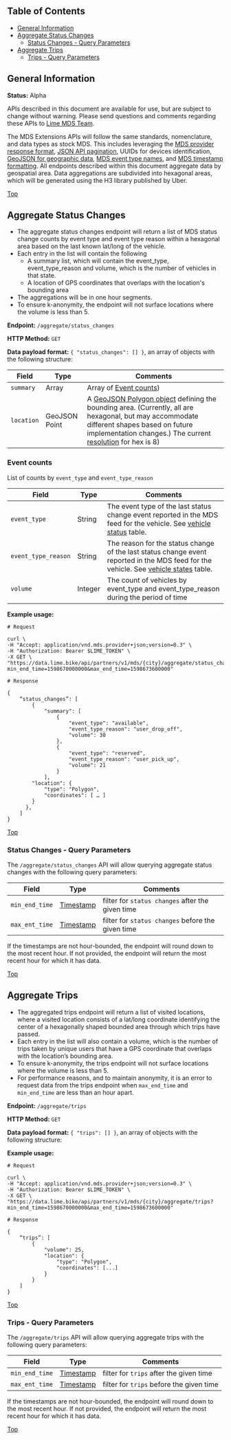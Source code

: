 

## Table of Contents

- [General Information](#general-information)
- [Aggregate Status Changes](#aggregate-status-changes)
    - [Status Changes - Query Parameters](#status-changes---query-parameters)
- [Aggregate Trips](#aggregate-trips)
    - [Trips - Query Parameters](#trips---query-parameters)

## General Information

**Status:** Alpha

APIs described in this document are available for use, but are subject to change without warning. 
Please send questions and comments regarding these APIs to [Lime MDS Team](mailto:mds-team@li.me).

The MDS Extensions APIs will follow the same standards, nomenclature, and data types as stock MDS. 
This includes leveraging the [MDS provider response format](https://github.com/CityOfLosAngeles/mobility-data-specification/tree/dev/provider#response-format), [JSON API pagination](https://jsonapi.org/format/#fetching-pagination), UUIDs for devices 
identification, [GeoJSON for geographic data](https://tools.ietf.org/html/rfc7946), [MDS event type names](https://github.com/CityOfLosAngeles/mobility-data-specification/tree/dev/provider#event-types), and [MDS timestamp formatting](https://github.com/CityOfLosAngeles/mobility-data-specification/tree/dev/provider#timestamps).
All endpoints described within this document aggregate data by geospatial area. Data aggregations are subdivided into 
hexagonal areas, which will be generated using the H3 library published by Uber. 

[Top](#Table-of-Contents)

## Aggregate Status Changes

- The aggregate status changes endpoint will return a list of MDS status change counts by event type and event type 
reason within a hexagonal area based on the last known lat/long of the vehicle.
- Each entry in the list will contain the following
  - A summary list, which will contain the event_type, event_type_reason and volume, which is the number of vehicles 
  in that state.
  - A location of GPS coordinates that overlaps with the location's bounding area
- The aggregations will be in one hour segments.
- To ensure k-anonymity, the endpoint will not surface locations where the volume is less than 5.

**Endpoint:** `/aggregate/status_changes`

**HTTP Method:** `GET`

**Data payload format:** `{ "status_changes": [] }`, an array of objects with the following structure:

| Field  | Type | Comments  |
| -----  | ---- | --------  |
| `summary`  | Array | Array of [Event counts](#event-counts))  |
|  `location` |  GeoJSON Point | A [GeoJSON Polygon object](http://wiki.geojson.org/GeoJSON_draft_version_6#Polygon) defining the bounding area. (Currently, all are hexagonal, but may accommodate different shapes based on future implementation changes.) The current [resolution](https://uber.github.io/h3/#/documentation/core-library/resolution-table) for hex is 8) |

### Event counts

List of counts by `event_type` and `event_type_reason`

| Field  | Type | Comments  |
| -----  | ---- | --------  |
| `event_type` | String | The event type of the last status change event reported in the MDS feed for the vehicle. See [vehicle status](https://github.com/openmobilityfoundation/mobility-data-specification/blob/dev/general-information.md#vehicle-state-events) table. |
| `event_type_reason` | String | The reason for the status change of the last status change event reported in the MDS feed for the vehicle. See [vehicle states](https://github.com/openmobilityfoundation/mobility-data-specification/blob/dev/general-information.md#vehicle-state-events) table.
| `volume` | Integer | The count of vehicles by event_type and event_type_reason during the period of time |

**Example usage:**
```
# Request

curl \
-H "Accept: application/vnd.mds.provider+json;version=0.3" \
-H "Authorization: Bearer $LIME_TOKEN" \
-X GET \
"https://data.lime.bike/api/partners/v1/mds/{city}/aggregate/status_changes?min_end_time=1598670000000&max_end_time=1598673600000"

# Response

{
    “status_changes”: [
        {
            "summary": [
                {
                    "event_type": "available",
                    "event_type_reason": "user_drop_off",
                    "volume": 30
                },
                {
                    "event_type": "reserved",
                    "event_type_reason": "user_pick_up",
                    "volume": 21
                }
            ],
        "location": {
            "type": "Polygon",
            "coordinates": [ … ]
        }
      },
    ]
}

```

[Top](#Table-of-Contents)

### Status Changes - Query Parameters

The `/aggregate/status_changes` API will allow querying aggregate status changes with the following query parameters:

| Field  | Type | Comments  |
| -----  | ---- | --------  |
| `min_end_time` | [Timestamp](https://en.wikipedia.org/wiki/Unix_time) | filter for `status changes` after the given time
| `max_ent_time` | [Timestamp](https://en.wikipedia.org/wiki/Unix_time) | filter for `status changes` before the given time |

If the timestamps are not hour-bounded, the endpoint will round down to the most recent hour. If not provided, the
endpoint will return the most recent hour for which it has data.

[Top](#Table-of-Contents)

## Aggregate Trips

- The aggregated trips endpoint will return a list of visited locations, where a visited location consists 
of a lat/long coordinate identifying the center of a hexagonally shaped bounded area through which trips have passed.
- Each entry in the list will also contain a volume, which is the number of trips taken by unique users that have a 
GPS coordinate that overlaps with the location’s bounding area.
- To ensure k-anonymity, the trips endpoint will not surface locations where the volume is less than 5.
- For performance reasons, and to maintain anonymity, it is an error to request data from the trips endpoint 
when `max_end_time` and `min_end_time` are less than an hour apart.

**Endpoint:** `/aggregate/trips`

**HTTP Method:** `GET`

**Data payload format:** `{ "trips": [] }`, an array of objects with the following structure:

**Example usage:**
```
# Request

curl \
-H "Accept: application/vnd.mds.provider+json;version=0.3" \
-H "Authorization: Bearer $LIME_TOKEN" \
-X GET \
"https://data.lime.bike/api/partners/v1/mds/{city}/aggregate/trips?min_end_time=1598670000000&max_end_time=1598673600000"

# Response

{	
	“trips”: [ 
        {
    		"volume": 25,
    		"location": {
                "type": "Polygon",
                "coordinates": [...]
    		}
  	    }
    ]
}

```

[Top](#Table-of-Contents)

### Trips - Query Parameters

The `/aggregate/trips` API will allow querying aggregate trips with the following query parameters:

| Field  | Type | Comments  |
| -----  | ---- | --------  |
| `min_end_time` | [Timestamp](https://en.wikipedia.org/wiki/Unix_time) | filter for `trips` after the given time
| `max_ent_time` | [Timestamp](https://en.wikipedia.org/wiki/Unix_time) | filter for `trips` before the given time |

If the timestamps are not hour-bounded, the endpoint will round down to the most recent hour. If not provided, the
endpoint will return the most recent hour for which it has data.

[Top](#Table-of-Contents)